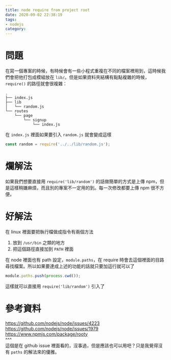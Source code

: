 ```yaml
---
title: node require from project root
date: 2020-09-02 22:38:19
tags:
- nodejs
category:
---
```


# 問題
在寫一個專案的時候，有時候會有一些小程式重複在不同的檔案裡用到，這時候我們會把他打包成模組放在 `lib/`。但是如果資料夾結構有點點複雜的時候， `require()` 的路徑就會很複雜：
```
.
├── index.js
├── lib
│   └── random.js
└── routes
    └── page
        └── signup
            └── index.js
```
在 `index.js` 裡面如果要引入 `random.js` 就會變成這樣
```js
const random = require('../../lib/random.js');
```

# 爛解法
如果我們想要直接用 `require('lib/random')` 的話做簡單的方式是上傳 npm，但是這樣稍嫌麻煩，而且別的專案不一定用的到。每一次修改都要上傳 npm 很不方便。

# 好解法
在 linux 裡面要把執行檔做成指令有兩個方法
1. 放到 `/usr/bin` 之類的地方
2. 把這個路徑直接加到 `PATH` 裡面

在 node 裡面也有 path 設定，`module.paths`，在 require 時會去這個裡面的目路尋找檔案。所以如果要達成上述的功能的話就只要加這行就可以了
```js
module.paths.push(process.cwd());
```
這樣就可以直接用 `require('lib/random')` 引入了

# 參考資料
https://github.com/nodejs/node/issues/4223   
https://github.com/nodejs/node/issues/1979  
https://www.npmjs.com/package/rooty  
^^^  
這個是在 github issue 裡面看的，沒事過，但是應該也可以用吧？只是我覺得沒有 `paths` 的解法來的優雅。  
